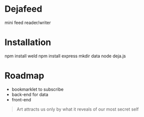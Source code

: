 Dejafeed
========

mini feed reader/writer

Installation
============

npm install weld
npm install express
mkdir data
node deja.js

Roadmap
============

  * bookmarklet to subscribe
  * back-end for data
  * front-end

> Art attracts us
> only by what it reveals
> of our most secret self
